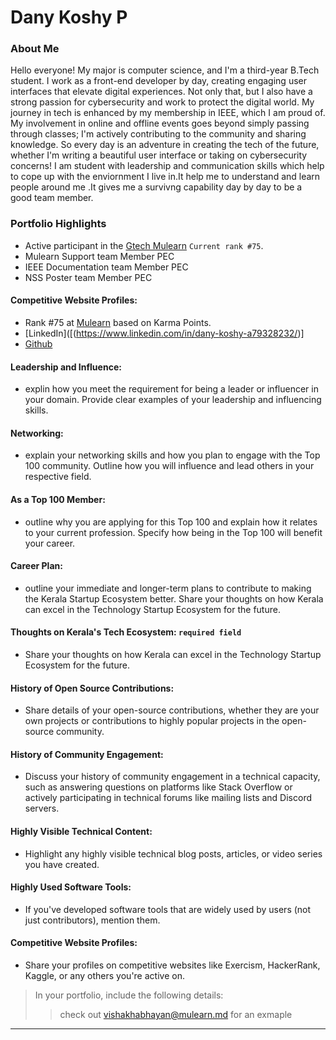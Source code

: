 # Dany Koshy P

### About Me

Hello everyone! My major is computer science, and I'm a third-year B.Tech student. I work as a front-end developer by day, creating engaging user interfaces that 
elevate digital experiences. Not only that, but I also have a strong passion for cybersecurity and work to protect the digital world.
My journey in tech is enhanced by my membership in IEEE, which I am proud of. My involvement in online and offline events goes beyond simply passing through classes;
I'm actively contributing to the community and sharing knowledge. So every day is an adventure in creating the tech of the future, whether I'm writing a beautiful 
user interface or taking on cybersecurity concerns!
I am student with leadership and communication skills which help to cope up with the enviornment I live in.It help me to understand and learn people around me .It gives
me a survivng capability day by day to be a good team member.



### Portfolio Highlights



- Active participant in the [Gtech Mulearn](https://discord.gg/tech-community) `Current rank #75`.
- Mulearn Support team Member PEC
- IEEE Documentation team Member PEC
- NSS Poster team Member PEC


#### Competitive Website Profiles:

- Rank #75 at [Mulearn](https://app.mulearn.org/profile/danykoshyp@mulearn)  based on Karma Points.
-  [LinkedIn]([(https://www.linkedin.com/in/dany-koshy-a79328232/)]
- [Github](https://github.com/Dany-Koshy-P)


#### Leadership and Influence: 

- explin how you meet the requirement for being a leader or influencer in your domain. Provide clear examples of your leadership and influencing skills.

#### Networking: 

- explain your networking skills and how you plan to engage with the Top 100 community. Outline how you will influence and lead others in your respective field.

#### As a Top 100 Member: 

- outline why you are applying for this Top 100 and explain how it relates to your current profession. Specify how being in the Top 100 will benefit your career.

#### Career Plan: 

- outline your immediate and longer-term plans to contribute to making the Kerala Startup Ecosystem better. Share your thoughts on how Kerala can excel in the Technology Startup Ecosystem for the future.

#### Thoughts on Kerala's Tech Ecosystem: `required field`

- Share your thoughts on how Kerala can excel in the Technology Startup Ecosystem for the future.

#### History of Open Source Contributions:

- Share details of your open-source contributions, whether they are your own projects or contributions to highly popular projects in the open-source community.

#### History of Community Engagement:

-  Discuss your history of community engagement in a technical capacity, such as answering questions on platforms like Stack Overflow or actively participating in technical forums like mailing lists and Discord servers.

#### Highly Visible Technical Content:

- Highlight any highly visible technical blog posts, articles, or video series you have created.

#### Highly Used Software Tools:

- If you've developed software tools that are widely used by users (not just contributors), mention them.

#### Competitive Website Profiles:

- Share your profiles on competitive websites like Exercism, HackerRank, Kaggle, or any others you're active on.



> In your portfolio, include the following details:
>> check out [vishakhabhayan@mulearn.md](./profile/vishakhabhayan@mulearn.md) for an exmaple

---

